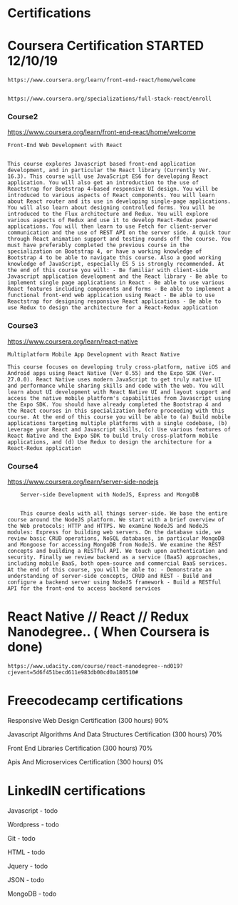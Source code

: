 # Certifications

# Coursera  Certification  STARTED  12/10/19

    https://www.coursera.org/learn/front-end-react/home/welcome 


    https://www.coursera.org/specializations/full-stack-react/enroll



### Course2

https://www.coursera.org/learn/front-end-react/home/welcome

    Front-End Web Development with React


    This course explores Javascript based front-end application development, and in particular the React library (Currently Ver. 16.3). This course will use JavaScript ES6 for developing React application. You will also get an introduction to the use of Reactstrap for Bootstrap 4-based responsive UI design. You will be introduced to various aspects of React components. You will learn about React router and its use in developing single-page applications. You will also learn about designing controlled forms. You will be introduced to the Flux architecture and Redux. You will explore various aspects of Redux and use it to develop React-Redux powered applications. You will then learn to use Fetch for client-server communication and the use of REST API on the server side. A quick tour through React animation support and testing rounds off the course. You must have preferably completed the previous course in the specialization on Bootstrap 4, or have a working knowledge of Bootstrap 4 to be able to navigate this course. Also a good working knowledge of JavaScript, especially ES 5 is strongly recommended. At the end of this course you will: - Be familiar with client-side Javascript application development and the React library - Be able to implement single page applications in React - Be able to use various React features including components and forms - Be able to implement a functional front-end web application using React - Be able to use Reactstrap for designing responsive React applications - Be able to use Redux to design the architecture for a React-Redux application


### Course3

https://www.coursera.org/learn/react-native

    Multiplatform Mobile App Development with React Native

    This course focuses on developing truly cross-platform, native iOS and Android apps using React Native (Ver 0.55) and the Expo SDK (Ver. 27.0.0). React Native uses modern JavaScript to get truly native UI and performance while sharing skills and code with the web. You will learn about UI development with React Native UI and layout support and access the native mobile platform's capabilities from Javascript using the Expo SDK. You should have already completed the Bootstrap 4 and the React courses in this specialization before proceeding with this course. At the end of this course you will be able to (a) Build mobile applications targeting multiple platforms with a single codebase, (b) Leverage your React and Javascript skills, (c) Use various features of React Native and the Expo SDK to build truly cross-platform mobile applications, and (d) Use Redux to design the architecture for a React-Redux application
    
    
### Course4

https://www.coursera.org/learn/server-side-nodejs

        Server-side Development with NodeJS, Express and MongoDB


        This course deals with all things server-side. We base the entire course around the NodeJS platform. We start with a brief overview of the Web protocols: HTTP and HTTPS. We examine NodeJS and NodeJS modules: Express for building web servers. On the database side, we review basic CRUD operations, NoSQL databases, in particular MongoDB and Mongoose for accessing MongoDB from NodeJS. We examine the REST concepts and building a RESTful API. We touch upon authentication and security. Finally we review backend as a service (BaaS) approaches, including mobile BaaS, both open-source and commercial BaaS services. At the end of this course, you will be able to: - Demonstrate an understanding of server-side concepts, CRUD and REST - Build and configure a backend server using NodeJS framework - Build a RESTful API for the front-end to access backend services




# React Native // React // Redux Nanodegree.. ( When Coursera is done)

    https://www.udacity.com/course/react-nanodegree--nd019?cjevent=5d6f451becd611e983db00cd0a180510#



# Freecodecamp certifications

Responsive Web Design Certification (300 hours) 90%

Javascript Algorithms And Data Structures Certification (300 hours) 70%

Front End Libraries Certification (300 hours) 70%

Apis And Microservices Certification (300 hours) 0%


# LinkedIN certifications

Javascript - todo
 
Wordpress - todo

Git - todo

HTML - todo

Jquery - todo

JSON - todo

MongoDB - todo


